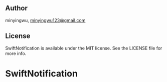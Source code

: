 ## Author

minyingwu, minyingwu123@gmail.com

## License

SwiftNotification is available under the MIT license. See the LICENSE file for more info.
# SwiftNotification
